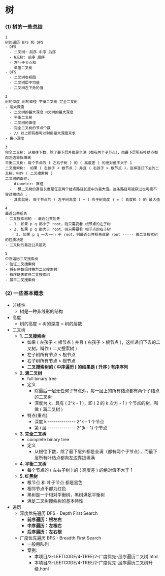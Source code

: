 # 树

### (1) 树的一些总结

```
1
树的遍历 BFS 和 DFS
- DFS
  - 二叉树: 前序 中序 后序
  - N叉树: 前序 后序
  - 左叶子节点和
  - 单值二叉树
- BFS
  - 二叉树右视图
  - 二叉树层平均值
  - 二叉树左下角的值

2
树的深度 树的直径 平衡二叉树 完全二叉树
- 最大深度
  - 二叉树的最大深度 N叉树的最大深度
  - 平衡二叉树
  - 二叉树的直径
  - 完全二叉树的节点个数
  - // 以上所有都可以利用最大深度来求
- 最小深度

3
完全二叉树: 从根往下数，除了最下层外都是全满（都有两个子节点），而最下层所有叶结点都向左边靠拢填满
平衡二叉树: 每个节点的 ( 左右子树 ) 的 ( 高度差 ) 的绝对值不大于 1
二叉搜索树:  如果 ( 左孩子 < 根节点 ) 并且 ( 右孩子 > 根节点 )，这样递归下去的二叉树，叫作 ( 二叉搜索树 )
二叉树的直径:
  - diameter: 直径
  - 一棵二叉树的直径长度是任意两个结点路径长度中的最大值。这条路径可能穿过也可能不穿过根结点 。
  - 其实就是: 每个节点的 ( 左子树高度 ) + ( 右子树高度 ) = ( 高度和 ) 的 最大值

4
最近公共祖先
- 二叉搜索树的 - 最近公共祖先
  - 1. 如果 p q 都小于 root，则只需要看 根节点的左子树
  - 2. 如果 p q 都大于 root，则只需要看 根节点的右子树
   - 3. 如果 p q 一大一小 于 root，则最近公共祖先就是 root ----- 由二叉搜索树的性质决定
- 二叉树的最近公共祖先

5
中序遍历二叉搜索树
- 验证二叉搜索树
- 将有序数组转换为二叉搜索树
- 有序链表转换二叉搜索树
- 展平二叉搜索树
```

### (2) 一些基本概念

- 非线性
  - 树是一种非线形的结构
- 高度
  - 树的高度 = 树的深度 = 树的层数
- 二叉树
  - **1. 二叉搜索树**
    - 如果 ( 左孩子 < 根节点 ) 并且 ( 右孩子 > 根节点 )，这样递归下去的二叉树，叫作 ( 二叉搜索树 )
    - 左子树所有节点 < 根节点
    - 右子树所有节点 > 根节点
    - **二叉搜索树的 ( 中序遍历 ) 的结果是 ( 升序 ) 有序序列**
  - **2. 满二叉树**
    - full binary tree
    - 定义
      - 除最后一层无任何子节点外，每一层上的所有结点都有两个子结点的二叉树
      - 深度为 k，具有 ( 2^k - 1 )，即 ( 2 的 k 次方 - 1 ) 个节点的树，叫做 ( 满二叉树 )
    - 特点(重点)
      - 深度 k -------------- 2^k - 1 个节点
      - 第 i 层 -------------- 2^(k - 1) 个节点
  - **3. 完全二叉树**
    - complete binary tree
    - 定义
      - 从根往下数，除了最下层外都是全满（都有两个子节点），而最下层所有叶结点都向左边靠拢填满
  - **4. 平衡二叉树**
    - 每个节点的 ( 左右子树 ) 的 ( 高度差 ) 的绝对值不大于 1
  - **5. 红黑树**
    - 根节点 和 叶子节点 都是黑色
    - 相邻节点不都为红色
    - 黑树是一个相对平衡树，黑树满足平衡树
    - 满足二叉树搜索树的基本特性
- 遍历
  - 深度优先遍历 DFS - Depth First Search
    - **前序遍历：根左右**
    - **中序遍历：左根右**
    - **后序遍历：左右根**
  - 广度优先遍历 BFS - Breadth First Search
    - 一般用队列
    - 案例:
      - 本项目/3-LEETCODE/4-TREE/2-广度优先-层序遍历二叉树.html
      - 本项目/3-LEETCODE/4-TREE/2-广度优先-层序遍历二叉树升级.html
